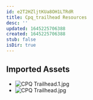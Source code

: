 ```yaml
---
id: e2T2HZljtKUa8OH1LTRdR
title: Cpq_trailhead Resources
desc: ''
updated: 1645225706388
created: 1645225706388
stub: false
isDir: true
---
```

## Imported Assets
- ![CPQ Trailhead.1.jpg](/assets/cpq-trailhead.jpg)
- ![CPQ Trailhead.jpg](/assets/cpq-trailhead.jpg)
